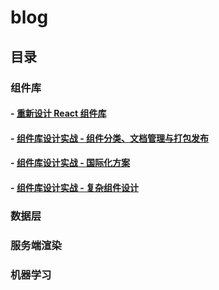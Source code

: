 # blog
## 目录
### 组件库
#### - [重新设计 React 组件库](https://github.com/AlanWei/blog/issues/1)
#### - [组件库设计实战 - 组件分类、文档管理与打包发布](https://github.com/AlanWei/blog/issues/2)
#### - [组件库设计实战 - 国际化方案](https://github.com/AlanWei/blog/issues/3)
#### - [组件库设计实战 - 复杂组件设计](https://github.com/AlanWei/blog/issues/4)

### 数据层

### 服务端渲染

### 机器学习
